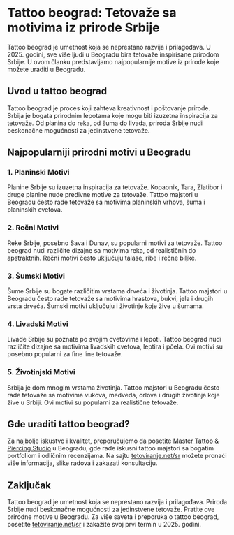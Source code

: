 # Tattoo beograd: Tetovaže sa motivima iz prirode Srbije

Tattoo beograd je umetnost koja se neprestano razvija i prilagođava. U 2025. godini, sve više ljudi u Beogradu bira tetovaže inspirisane prirodom Srbije. U ovom članku predstavljamo najpopularnije motive iz prirode koje možete uraditi u Beogradu.

## Uvod u tattoo beograd

Tattoo beograd je proces koji zahteva kreativnost i poštovanje prirode. Srbija je bogata prirodnim lepotama koje mogu biti izuzetna inspiracija za tetovaže. Od planina do reka, od šuma do livada, priroda Srbije nudi beskonačne mogućnosti za jedinstvene tetovaže.

## Najpopularniji prirodni motivi u Beogradu

### 1. Planinski Motivi
Planine Srbije su izuzetna inspiracija za tetovaže. Kopaonik, Tara, Zlatibor i druge planine nude predivne motive za tetovaže. Tattoo majstori u Beogradu često rade tetovaže sa motivima planinskih vrhova, šuma i planinskih cvetova.

### 2. Rečni Motivi
Reke Srbije, posebno Sava i Dunav, su popularni motivi za tetovaže. Tattoo beograd nudi različite dizajne sa motivima reka, od realističnih do apstraktnih. Rečni motivi često uključuju talase, ribe i rečne biljke.

### 3. Šumski Motivi
Šume Srbije su bogate različitim vrstama drveća i životinja. Tattoo majstori u Beogradu često rade tetovaže sa motivima hrastova, bukvi, jela i drugih vrsta drveća. Šumski motivi uključuju i životinje koje žive u šumama.

### 4. Livadski Motivi
Livade Srbije su poznate po svojim cvetovima i lepoti. Tattoo beograd nudi različite dizajne sa motivima livadskih cvetova, leptira i pčela. Ovi motivi su posebno popularni za fine line tetovaže.

### 5. Životinjski Motivi
Srbija je dom mnogim vrstama životinja. Tattoo majstori u Beogradu često rade tetovaže sa motivima vukova, medveda, orlova i drugih životinja koje žive u Srbiji. Ovi motivi su popularni za realistične tetovaže.

## Gde uraditi tattoo beograd?

Za najbolje iskustvo i kvalitet, preporučujemo da posetite [Master Tattoo & Piercing Studio](https://tetoviranje.net/sr/) u Beogradu, gde rade iskusni tattoo majstori sa bogatim portfoliom i odličnim recenzijama. Na sajtu [tetoviranje.net/sr](https://tetoviranje.net/sr/) možete pronaći više informacija, slike radova i zakazati konsultaciju.

## Zaključak

Tattoo beograd je umetnost koja se neprestano razvija i prilagođava. Priroda Srbije nudi beskonačne mogućnosti za jedinstvene tetovaže. Pratite ove prirodne motive u Beogradu. Za više saveta i preporuka o tattoo beograd, posetite [tetoviranje.net/sr](https://tetoviranje.net/sr/) i zakažite svoj prvi termin u 2025. godini. 